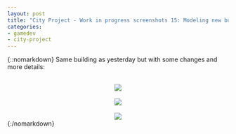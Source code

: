 ```yaml
---
layout: post
title: "City Project - Work in progress screenshots 15: Modeling new buildings (II)"
categories:
- gamedev
- city-project
---
```


{::nomarkdown}
Same building as yesterday but with some changes and more details:<br /><br /><div class="separator" style="clear: both; text-align: center;"><img border="0" src="http://2.bp.blogspot.com/-OFJfg2qrZ38/Tl-TM40FBMI/AAAAAAAAAJo/FZ2GBfDoB4k/s1600/blog.binarynonsense.com_20110901_1.jpg" /></div><br /><div class="separator" style="clear: both; text-align: center;"><img border="0" src="http://1.bp.blogspot.com/-yIctNEwY6DY/Tl-TP2S8wjI/AAAAAAAAAJw/4MH1p210pl0/s1600/blog.binarynonsense.com_20110901_2.jpg" /></div><br /><div class="separator" style="clear: both; text-align: center;"><img border="0" src="http://4.bp.blogspot.com/-CBBiOYcgKWI/Tl-TTC42YqI/AAAAAAAAAJ4/lsbsvqPykEo/s1600/blog.binarynonsense.com_20110901_3.jpg" /></div>
{:/nomarkdown}